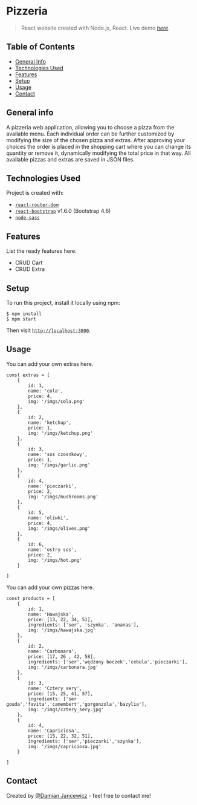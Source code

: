 # Pizzeria
> React website created with Node.js, React.
> Live demo [_here_](http://dilejt.github.io/pizzeria). <!-- If you have the project hosted somewhere, include the link here. -->

## Table of Contents
* [General Info](#general-information)
* [Technologies Used](#technologies-used)
* [Features](#features)
* [Setup](#setup)
* [Usage](#usage)
* [Contact](#contact)

## General info
A pizzeria web application, allowing you to choose a pizza from the available menu. Each individual order can be further customized by modifying the size of the chosen pizza and extras. After approving your choices the order is placed in the shopping cart where you can change its quantity or remove it, dynamically modifying the total price in that way. All available pizzas and extras are saved in JSON files.
	
## Technologies Used
Project is created with:
* [`react-router-dom`](https://www.npmjs.com/package/react-router-dom)
* [`react-bootstrap`](https://www.npmjs.com/package/react-bootstrap) v1.6.0 (Bootstrap 4.6)
* [`node-sass`](https://www.npmjs.com/package/node-sass)


## Features
List the ready features here:
- CRUD Cart
- CRUD Extra

	
## Setup
To run this project, install it locally using npm:

```
$ npm install
$ npm start
```

Then visit [`http://localhost:3000`](http://localhost:3000).


## Usage
You can add your own extras here.

```
const extras = [
    {
        id: 1,
        name: 'cola',
        price: 4,
        img: '/imgs/cola.png'
    },
    {
        id: 2,
        name: 'ketchup',
        price: 1,
        img: '/imgs/ketchup.png'
    },
    {
        id: 3,
        name: 'sos czosnkowy',
        price: 1,
        img: '/imgs/garlic.png'
    },
    {
        id: 4,
        name: 'pieczarki',
        price: 2,
        img: '/imgs/mushrooms.png'
    },
    {
        id: 5,
        name: 'oliwki',
        price: 4,
        img: '/imgs/olives.png'
    },
    {
        id: 6,
        name: 'ostry sos',
        price: 2,
        img: '/imgs/hot.png'
    }

]
```

You can add your own pizzas here.

```
const products = [
    {
        id: 1,
        name: 'Hawajska',
        price: [13, 22, 34, 51],
        ingredients: ['ser', 'szynka', 'ananas'],
        img: '/imgs/hawajska.jpg'
    },
    {
        id: 2,
        name: 'Carbonara',
        price: [17, 26 , 42, 58],
        ingredients: ['ser','wędzony boczek','cebula','pieczarki'],
        img: '/imgs/carbonara.jpg'
    },
    {
        id: 3,
        name: 'Cztery sery',
        price: [15, 25, 41, 57],
        ingredients: ['ser gouda','favita','camembert','gorgonzola','bazylia'],
        img: '/imgs/cztery_sery.jpg'
    },
    {
        id: 4,
        name: 'Capriciosa',
        price: [15, 22, 32, 51],
        ingredients: ['ser','pieczarki','szynka'],
        img: '/imgs/capriciosa.jpg'
    }

]
```


## Contact
Created by [@Damian Jancewicz](https://www.linkedin.com/in/damian-jancewicz/) - feel free to contact me!
